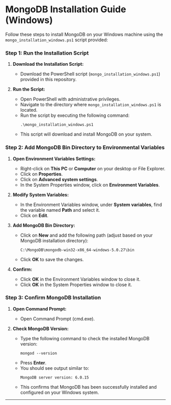 # MongoDB Installation Guide (Windows)

Follow these steps to install MongoDB on your Windows machine using the `mongo_installation_windows.ps1` script provided:

### Step 1: Run the Installation Script

1. **Download the Installation Script:**
   - Download the PowerShell script (`mongo_installation_windows.ps1`) provided in this repository.

2. **Run the Script:**
   - Open PowerShell with administrative privileges.
   - Navigate to the directory where `mongo_installation_windows.ps1` is located.
   - Run the script by executing the following command:
     ```
     .\mongo_installation_windows.ps1
     ```
   - This script will download and install MongoDB on your system.

### Step 2: Add MongoDB Bin Directory to Environmental Variables

1. **Open Environment Variables Settings:**
   - Right-click on **This PC** or **Computer** on your desktop or File Explorer.
   - Click on **Properties**.
   - Click on **Advanced system settings**.
   - In the System Properties window, click on **Environment Variables**.

2. **Modify System Variables:**
   - In the Environment Variables window, under **System variables**, find the variable named **Path** and select it.
   - Click on **Edit**.

3. **Add MongoDB Bin Directory:**
   - Click on **New** and add the following path (adjust based on your MongoDB installation directory):
     ```
     C:\MongoDB\mongodb-win32-x86_64-windows-5.0.27\bin
     ```
   - Click **OK** to save the changes.

4. **Confirm:**
   - Click **OK** in the Environment Variables window to close it.
   - Click **OK** in the System Properties window to close it.

### Step 3: Confirm MongoDB Installation

1. **Open Command Prompt:**
   - Open Command Prompt (cmd.exe).

2. **Check MongoDB Version:**
   - Type the following command to check the installed MongoDB version:
     ```
     mongod --version
     ```
   - Press **Enter**.
   - You should see output similar to:
     ```
     MongoDB server version: 6.0.15
     ```
   - This confirms that MongoDB has been successfully installed and configured on your Windows system.

---


